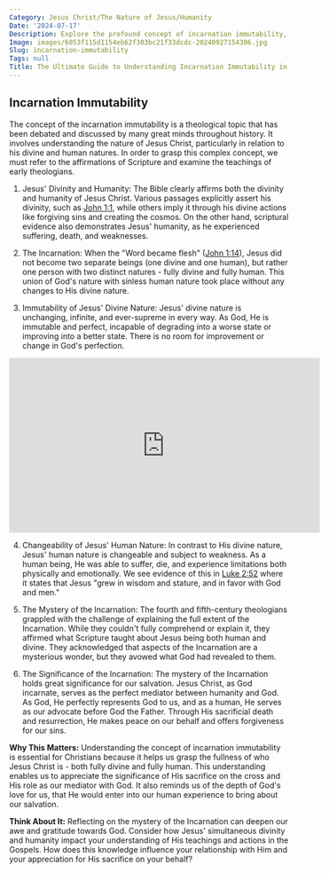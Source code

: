 ```yaml
---
Category: Jesus Christ/The Nature of Jesus/Humanity
Date: '2024-07-17'
Description: Explore the profound concept of incarnation immutability, delving into its significance and implications within theological discourse. Understand the unchanging nature of incarnation and its impact on religious beliefs.
Image: images/6053f115d1154eb62f303bc21f33dcdc-20240927154306.jpg
Slug: incarnation-immutability
Tags: null
Title: The Ultimate Guide to Understanding Incarnation Immutability in Christian Doctrine
---
```


## Incarnation Immutability

The concept of the incarnation immutability is a theological topic that has been debated and discussed by many great minds throughout history. It involves understanding the nature of Jesus Christ, particularly in relation to his divine and human natures. In order to grasp this complex concept, we must refer to the affirmations of Scripture and examine the teachings of early theologians.

1. Jesus' Divinity and Humanity:
The Bible clearly affirms both the divinity and humanity of Jesus Christ. Various passages explicitly assert his divinity, such as [John 1:1](https://www.bibleref.com/John/1/John-1-1.html), while others imply it through his divine actions like forgiving sins and creating the cosmos. On the other hand, scriptural evidence also demonstrates Jesus' humanity, as he experienced suffering, death, and weaknesses.

2. The Incarnation:
When the "Word became flesh" ([John 1:14](https://www.bibleref.com/John/1/John-1-14.html)), Jesus did not become two separate beings (one divine and one human), but rather one person with two distinct natures - fully divine and fully human. This union of God's nature with sinless human nature took place without any changes to His divine nature.

3. Immutability of Jesus' Divine Nature:
Jesus' divine nature is unchanging, infinite, and ever-supreme in every way. As God, He is immutable and perfect, incapable of degrading into a worse state or improving into a better state. There is no room for improvement or change in God's perfection.


<iframe width="560" height="315" src="https://www.youtube.com/embed/aBwex8Ul1mk" frameborder="0" allow="autoplay; encrypted-media" allowfullscreen></iframe>


4. Changeability of Jesus' Human Nature:
In contrast to His divine nature, Jesus' human nature is changeable and subject to weakness. As a human being, He was able to suffer, die, and experience limitations both physically and emotionally. We see evidence of this in [Luke 2:52](https://www.bibleref.com/Luke/2/Luke-2-52.html) where it states that Jesus "grew in wisdom and stature, and in favor with God and men."

5. The Mystery of the Incarnation:
The fourth and fifth-century theologians grappled with the challenge of explaining the full extent of the Incarnation. While they couldn't fully comprehend or explain it, they affirmed what Scripture taught about Jesus being both human and divine. They acknowledged that aspects of the Incarnation are a mysterious wonder, but they avowed what God had revealed to them.

6. The Significance of the Incarnation:
The mystery of the Incarnation holds great significance for our salvation. Jesus Christ, as God incarnate, serves as the perfect mediator between humanity and God. As God, He perfectly represents God to us, and as a human, He serves as our advocate before God the Father. Through His sacrificial death and resurrection, He makes peace on our behalf and offers forgiveness for our sins.

**Why This Matters:**
Understanding the concept of incarnation immutability is essential for Christians because it helps us grasp the fullness of who Jesus Christ is - both fully divine and fully human. This understanding enables us to appreciate the significance of His sacrifice on the cross and His role as our mediator with God. It also reminds us of the depth of God's love for us, that He would enter into our human experience to bring about our salvation.

**Think About It:**
Reflecting on the mystery of the Incarnation can deepen our awe and gratitude towards God. Consider how Jesus' simultaneous divinity and humanity impact your understanding of His teachings and actions in the Gospels. How does this knowledge influence your relationship with Him and your appreciation for His sacrifice on your behalf?